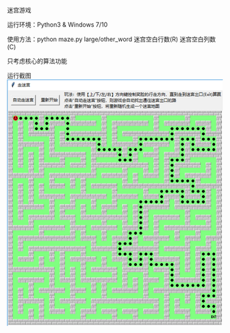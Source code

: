 迷宫游戏

运行环境：Python3 & Windows 7/10

使用方法：python maze.py large/other_word 迷宫空白行数(R) 迷宫空白列数(C)

只考虑核心的算法功能

运行截图
![演示图片](https://github.com/chen-yan-hua/maze/blob/049677eaf942c3cb9773101bcc799cb7f8edd861/demo.png)
